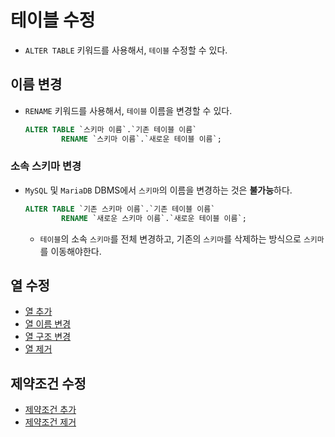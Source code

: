 # 테이블 수정

- `ALTER TABLE` 키워드를 사용해서, `테이블` 수정할 수 있다.

## 이름 변경

- `RENAME` 키워드를 사용해서, `테이블` 이름을 변경할 수 있다.

    ```sql
    ALTER TABLE `스키마 이름`.`기존 테이블 이름`
            RENAME `스키마 이름`.`새로운 테이블 이름`;
    ```

### 소속 스키마 변경

- `MySQL` 및 `MariaDB` DBMS에서 `스키마`의 이름을 변경하는 것은 **불가능**하다.

  ```sql
  ALTER TABLE `기존 스키마 이름`.`기존 테이블 이름`
          RENAME `새로운 스키마 이름`.`새로운 테이블 이름`;
  ```

  - `테이블`의 소속 `스키마`를 전체 변경하고, 기존의 `스키마`를 삭제하는 방식으로 `스키마`를 이동해야한다.

## 열 수정

- [열 추가](./column/add.md)
- [열 이름 변경](./column/rename.md)
- [열 구조 변경](./column/modify.md)
- [열 제거](./column/drop.md)

## 제약조건 수정

- [제약조건 추가](./constraint/add.md)
- [제약조건 제거](./constraint/drop.md)
